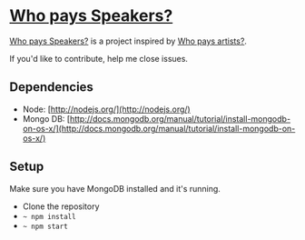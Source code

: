 # [Who pays Speakers?](http://whopays.techspeakers.info/)

[Who pays Speakers?](http://whopays.techspeakers.info/) is a project inspired by [Who pays artists?](http://whopaysartists.com/).

If you'd like to contribute, help me close issues.


## Dependencies
 - Node: [http://nodejs.org/](http://nodejs.org/)
 - Mongo DB: [http://docs.mongodb.org/manual/tutorial/install-mongodb-on-os-x/](http://docs.mongodb.org/manual/tutorial/install-mongodb-on-os-x/)


## Setup
Make sure you have MongoDB installed and it's running.
 - Clone the repository
 - `~ npm install`
 - `~ npm start`
